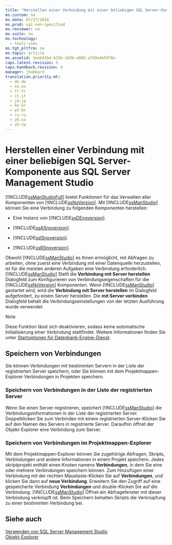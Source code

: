 ```yaml
---
title: "Herstellen einer Verbindung mit einer beliebigen SQL Server-Komponente aus SQL Server Management Studio"
ms.custom: na
ms.date: 07/27/2016
ms.prod: sql-non-specified
ms.reviewer: na
ms.suite: na
ms.technology: 
  - tools-ssms
ms.tgt_pltfrm: na
ms.topic: article
ms.assetid: 5eeb41bd-b25b-4d3b-a005-a7d9e4b5978e
caps.latest.revision: 5
caps.handback.revision: 4
manager: jhubbard
translation.priority.mt: 
  - de-de
  - es-es
  - fr-fr
  - it-it
  - ja-jp
  - ko-kr
  - pt-br
  - ru-ru
  - zh-cn
  - zh-tw
---
```

# Herstellen einer Verbindung mit einer beliebigen SQL Server-Komponente aus SQL Server Management Studio
[!INCLUDE[ssManStudioFull](../content/includes/ssManStudioFull_md.md)] bietet Funktionen für das Verwalten aller Komponenten von [!INCLUDE[ssNoVersion](../content/includes/ssNoVersion_md.md)]. Mit [!INCLUDE[ssManStudio](../content/includes/ssManStudio_md.md)] können Sie eine Verbindung zu folgenden Komponenten herstellen:  
  
-   Eine Instanz von [!INCLUDE[ssDEnoversion](../content/includes/ssDEnoversion_md.md)].  
  
-   [!INCLUDE[ssASnoversion](../content/includes/ssASnoversion_md.md)].  
  
-   [!INCLUDE[ssISnoversion](../content/includes/ssISnoversion_md.md)].  
  
-   [!INCLUDE[ssRSnoversion](../content/includes/ssRSnoversion_md.md)].  
  
Obwohl [!INCLUDE[ssManStudio](../content/includes/ssManStudio_md.md)] es Ihnen ermöglicht, mit Abfragen zu arbeiten, ohne zuerst eine Verbindung mit einer Datenquelle herzustellen, ist für die meisten anderen Aufgaben eine Verbindung erforderlich. [!INCLUDE[ssManStudio](../content/includes/ssManStudio_md.md)] Stellt die **Verbindung mit Server herstellen** Dialogfeld zum Konfigurieren von Verbindungseigenschaften für die [!INCLUDE[ssNoVersion](../content/includes/ssNoVersion_md.md)] Komponenten. Wenn [!INCLUDE[ssManStudio](../content/includes/ssManStudio_md.md)] gestartet wird, wird die **Verbindung mit Server herstellen** im Dialogfeld aufgefordert, zu einem Server herstellen. Die **mit Server verbinden** Dialogfeld behält die Verbindungseinstellungen von der letzten Ausführung wurde verwendet.  
  
> [!NOTE]  
> Diese Funktion lässt sich deaktivieren, sodass keine automatische Initialisierung einer Verbindung stattfindet. Weitere Informationen finden Sie unter [Startoptionen für Datenbank-Engine-Dienst](assetId:///d373298b-f6cf-458a-849d-7083ecb54ef5).  
  
## Speichern von Verbindungen  
Sie können Verbindungen mit bestimmten Servern in der Liste der registrierten Server speichern, oder Sie können mit dem Projektmappen-Explorer Verbindungen in Projekten speichern.  
  
### Speichern von Verbindungen in der Liste der registrierten Server  
Wenn Sie einen Server registrieren, speichert [!INCLUDE[ssManStudio](../content/includes/ssManStudio_md.md)] die Verbindungsinformationen in der Liste der registrierten Server. Doppelklicken Sie zum Verbinden mit einem registrierten Server\-Klicken Sie auf den Namen des Servers in registrierte Server. Daraufhin öffnet der Objekt-Explorer eine Verbindung zum Server.  
  
### Speichern von Verbindungen im Projektmappen-Explorer  
Mit dem Projektmappen-Explorer können Sie zugehörige Abfragen, Skripts, Verbindungen und andere Informationen in einem Projekt speichern. Jedes skriptprojekt enthält einen Knoten namens **Verbindungen**, in dem Sie eine oder mehrere Verbindungen speichern können. Zum Hinzufügen einer Verbindung mit der rechten Maustaste\-Klicken Sie auf **Verbindungen**, und klicken Sie dann auf **neue Verbindung**. Erweitern Sie den Zugriff auf eine gespeicherte Verbindung **Verbindungen** und double\-Klicken Sie auf die Verbindung. [!INCLUDE[ssManStudio](../content/includes/ssManStudio_md.md)] Öffnet ein Abfragefenster mit dieser Verbindung verknüpft ist. Beim Speichern behalten Skripts die Verknüpfung zu einer bestimmten Verbindung bei.  
  
## Siehe auch  
[Verwenden von SQL Server Management Studio](../content/Use-SQL-Server-Management-Studio.md)  
[Objekt-Explorer](../content/Object-Explorer.md)  
  
